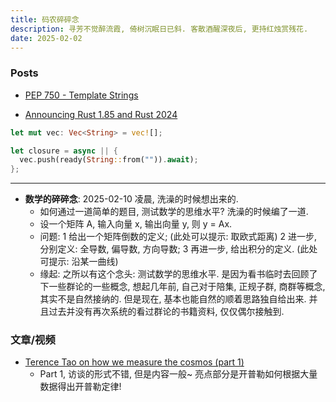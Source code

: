 ```yaml
---
title: 码农碎碎念
description: 寻芳不觉醉流霞, 倚树沉眠日已斜. 客散酒醒深夜后, 更持红烛赏残花.
date: 2025-02-02
---
```


### Posts

- [PEP 750 - Template Strings](https://peps.python.org/pep-0750/)

- [Announcing Rust 1.85 and Rust 2024](https://blog.rust-lang.org/2025/02/20/Rust-1.85.0.html)

```rust
let mut vec: Vec<String> = vec![];

let closure = async || {
  vec.push(ready(String::from("")).await);
};
```

---

- __数学的碎碎念__: 2025-02-10 凌晨, 洗澡的时候想出来的.
  - 如何通过一道简单的题目, 测试数学的思维水平?
    洗澡的时候编了一道.
  - 设一个矩阵 A, 输入向量 x, 输出向量 y, 则 y = Ax.
  - 问题: 1 给出一个矩阵倒数的定义; (此处可以提示: 取欧式距离)
    2 进一步, 分别定义: 全导数, 偏导数, 方向导数;
    3 再进一步, 给出积分的定义. (此处可提示: 沿某一曲线)
  - 缘起: 之所以有这个念头: 测试数学的思维水平.
    是因为看书临时去回顾了下一些群论的一些概念,
    想起几年前, 自己对于陪集, 正规子群, 商群等概念, 其实不是自然接纳的.
    但是现在, 基本也能自然的顺着思路独自给出来.
    并且过去并没有再次系统的看过群论的书籍资料, 仅仅偶尔接触到.

### 文章/视频

- [Terence Tao on how we measure the cosmos (part 1)](https://www.youtube.com/watch?v=YdOXS_9_P4U)
  - Part 1, 访谈的形式不错, 但是内容一般~
    亮点部分是开普勒如何根据大量数据得出开普勒定律!
